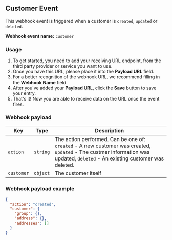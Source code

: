 ## Customer Event
This webhook event is triggered when a customer is `created`, `updated` or `deleted`.

**Webhook event name:** `customer`

### Usage

1. To get started, you need to add your receiving URL endpoint, from the third party provider or service you want to use. 
2. Once you have this URL, please place it into the **Payload URL** field.
3. For a better recognition of the webhook URL, we recommend filling in the **Webhook Name** field. 
4. After you've added your **Payload URL**, click the **Save** button to save your entry.
5. That's it! Now you are able to receive data on the URL once the event fires.

### Webhook payload
| Key    | Type    | Description    |
| ------ | ------- | -------------- |
| `action` | `string` | The action performed. Can be one of: `created` - A new customer was created, `updated` - The custmer information was updated, `deleted` - An existing customer was deleted. |
| `customer` | `object` | The customer itself |

### Webhook payload example
```json
{
  "action": "created",
  "customer": {
    "group": {},
    "address": {},
    "addresses": []
  }
}
```
